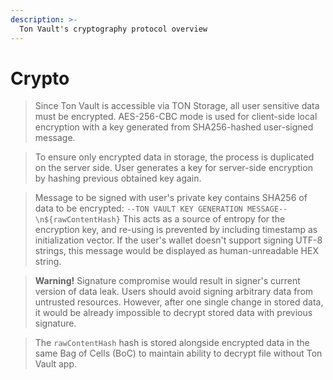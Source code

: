 ```yaml
---
description: >-
  Ton Vault's cryptography protocol overview
---
```


# Crypto
>Since Ton Vault is accessible via TON Storage, all user sensitive data must be encrypted. AES-256-CBC mode is used for client-side local encryption with a key generated from SHA256-hashed user-signed message. 

>To ensure only encrypted data in storage, the process is duplicated on the server side. User generates a key for server-side encryption by hashing previous obtained key again.

>Message to be signed with user's private key contains SHA256 of data to be encrypted:
``--TON VAULT KEY GENERATION MESSAGE--\n${rawContentHash}``
This acts as a source of entropy for the encryption key, and re-using is prevented by including timestamp as initialization vector.
If the user's wallet doesn't support signing UTF-8 strings, this message would be displayed as human-unreadable HEX string.

> **Warning!** Signature compromise would result in signer's current version of data leak. Users should avoid signing arbitrary data from untrusted resources. However, after one single change in stored data, it would be already impossible to decrypt stored data with previous signature.

>The `rawContentHash` hash is stored alongside encrypted data in the same Bag of Cells (BoC) to maintain ability to decrypt file without Ton Vault app. 
